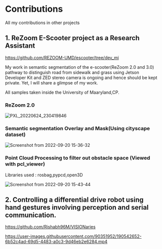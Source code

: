 # Contributions
All my contributions in other projects

## 1. ReZoom E-Scooter project as a Research Assistant
https://github.com/REZOOM-UMD/escooter/tree/dev_mi

My work in semantic segmentation of the e-scooter(ReZoom 2.0 and 3.0) pathway to distinguish road from sidewalk and grass using Jetson Developer Kit and ZED stereo camera is ongoing and hence should be kept private. Yet, I will share a glimpse of my work.

All samples taken inside the University of Maaryland,CP.

### ReZoom 2.0

![PXL_20220624_230419846](https://user-images.githubusercontent.com/90351952/191350972-240d0441-c8f3-4768-9f51-ddfad16f2b57.jpg)

### Semantic segmentation Overlay and Mask(Using cityscape dataset)

![Screenshot from 2022-09-20 15-36-32](https://user-images.githubusercontent.com/90351952/191348944-6e2cd1a6-52d4-4c72-8bf5-cbc2732036ed.png)

### Point Cloud Processing to filter out obstacle space (Viewed with pcl_viewer)

Libraries used : rosbag,pypcd,open3D

![Screenshot from 2022-09-20 15-43-44](https://user-images.githubusercontent.com/90351952/191350367-fee77eea-4a0d-4e94-a8be-f1569f8326cb.png)


## 2. Controlling a differential drive robot using hand gestures involving perception and serial communication.

https://github.com/Rishabh96M/VISIONaries

https://user-images.githubusercontent.com/90351952/190542652-6b52c4ad-69d5-4483-a0c3-9d46eb2e6284.mp4

